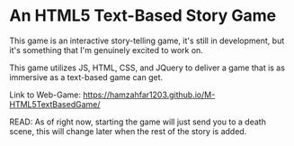 # An HTML5 Text-Based Story Game
This game is an interactive story-telling game, it's still in development, but it's something
that I'm genuinely excited to work on.

This game utilizes JS, HTML, CSS, and JQuery to deliver a game that is as immersive as a text-based
game can get.

Link to Web-Game: https://hamzahfar1203.github.io/M-HTML5TextBasedGame/

READ:
As of right now, starting the game will just send you to a death scene, this will change later
when the rest of the story is added.
